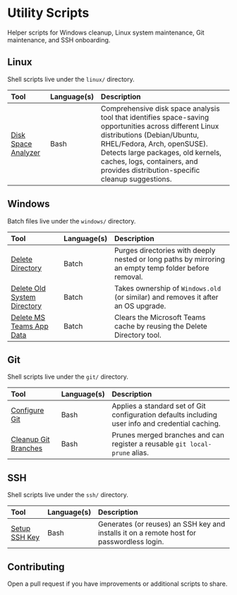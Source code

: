 # Utility Scripts

Helper scripts for Windows cleanup, Linux system maintenance, Git maintenance, and SSH onboarding.

## Linux

Shell scripts live under the `linux/` directory.

| Tool | Language(s) | Description |
| :--- | :--- | :--- |
| [Disk Space Analyzer](./linux/README-disk-analyzer.md) | Bash | Comprehensive disk space analysis tool that identifies space-saving opportunities across different Linux distributions (Debian/Ubuntu, RHEL/Fedora, Arch, openSUSE). Detects large packages, old kernels, caches, logs, containers, and provides distribution-specific cleanup suggestions. |

## Windows

Batch files live under the `windows/` directory.

| Tool | Language(s) | Description |
| :--- | :--- | :--- |
| [Delete Directory](./windows/delete_directory.md) | Batch | Purges directories with deeply nested or long paths by mirroring an empty temp folder before removal. |
| [Delete Old System Directory](./windows/delete_old_system_directory.md) | Batch | Takes ownership of `Windows.old` (or similar) and removes it after an OS upgrade. |
| [Delete MS Teams App Data](./windows/delete_ms_teams_app_data.md) | Batch | Clears the Microsoft Teams cache by reusing the Delete Directory tool. |

## Git

Shell scripts live under the `git/` directory.

| Tool | Language(s) | Description |
| :--- | :--- | :--- |
| [Configure Git](./git/configure_git.md) | Bash | Applies a standard set of Git configuration defaults including user info and credential caching. |
| [Cleanup Git Branches](./git/cleanup_git_branches.md) | Bash | Prunes merged branches and can register a reusable `git local-prune` alias. |

## SSH

Shell scripts live under the `ssh/` directory.

| Tool | Language(s) | Description |
| :--- | :--- | :--- |
| [Setup SSH Key](./ssh/README.md) | Bash | Generates (or reuses) an SSH key and installs it on a remote host for passwordless login. |

## Contributing

Open a pull request if you have improvements or additional scripts to share.